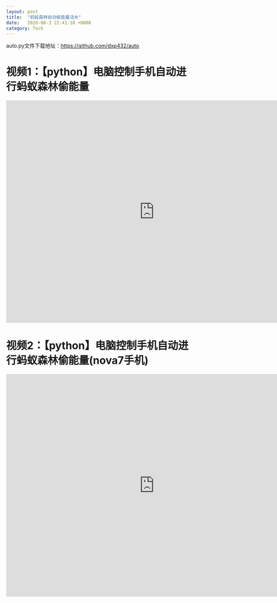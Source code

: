 ```yaml
---
layout: post
title:  "蚂蚁森林自动偷能量浇水"
date:   2020-08-3 22:41:10 +0800
category: Tech
---
```


auto.py文件下载地址：https://github.com/dxp432/auto

# 视频1：【python】电脑控制手机自动进行蚂蚁森林偷能量

<iframe src="http://player.bilibili.com/player.html?aid=583942199&bvid=BV1Qz4y1D7bq&cid=217096246&page=1" scrolling="no" width="800px" height="600px" border="0" frameborder="no" framespacing="0" allowfullscreen="true"> </iframe>

# 视频2：【python】电脑控制手机自动进行蚂蚁森林偷能量(nova7手机)

<iframe src="http://player.bilibili.com/player.html?aid=796503432&bvid=BV1yC4y1b7vX&cid=219569133&page=1" scrolling="no" width="800px" height="600px" border="0" frameborder="no" framespacing="0" allowfullscreen="true"> </iframe>
